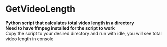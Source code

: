 # GetVideoLength
**Python script that calculates total video length in a directory**<br>
**Need to have ffmpeg installed for the script to work**<br>
Copy the script to your desired directory and run with idle, you will see total video length in console<br>
